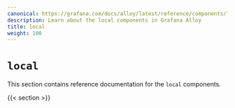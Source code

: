 ```yaml
---
canonical: https://grafana.com/docs/alloy/latest/reference/components/local/
description: Learn about the local components in Grafana Alloy
title: local
weight: 100
---
```


# `local`

This section contains reference documentation for the `local` components.

{{< section >}}
